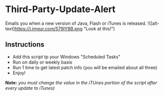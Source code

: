 # Third-Party-Update-Alert
Emails you when a new version of Java, Flash or iTunes is released.
!([alt-text]https://i.imgur.com/579IY8B.png "Look at this!")
## Instructions
- Add this script tp your Windows "Scheduled Tasks"
- Run on daily or weekly basis
- Run 1 time to get latest patch info (you will be emailed about all three)
- Enjoy!

**Note:** *you must change the value in the iTUnes portion of the script after every update to iTunes)*
